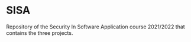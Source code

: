 # SISA
Repository of the Security In Software Application course 2021/2022 that contains the three projects.
